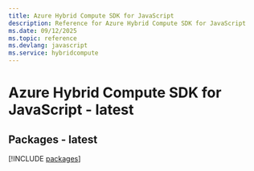```yaml
---
title: Azure Hybrid Compute SDK for JavaScript
description: Reference for Azure Hybrid Compute SDK for JavaScript
ms.date: 09/12/2025
ms.topic: reference
ms.devlang: javascript
ms.service: hybridcompute
---
```

# Azure Hybrid Compute SDK for JavaScript - latest
## Packages - latest
[!INCLUDE [packages](hybrid-compute-index.md)]